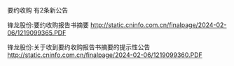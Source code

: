 要约收购 有2条新公告 

锋龙股份:要约收购报告书摘要 http://static.cninfo.com.cn/finalpage/2024-02-06/1219099365.PDF 

锋龙股份:关于收到要约收购报告书摘要的提示性公告 http://static.cninfo.com.cn/finalpage/2024-02-06/1219099360.PDF 

